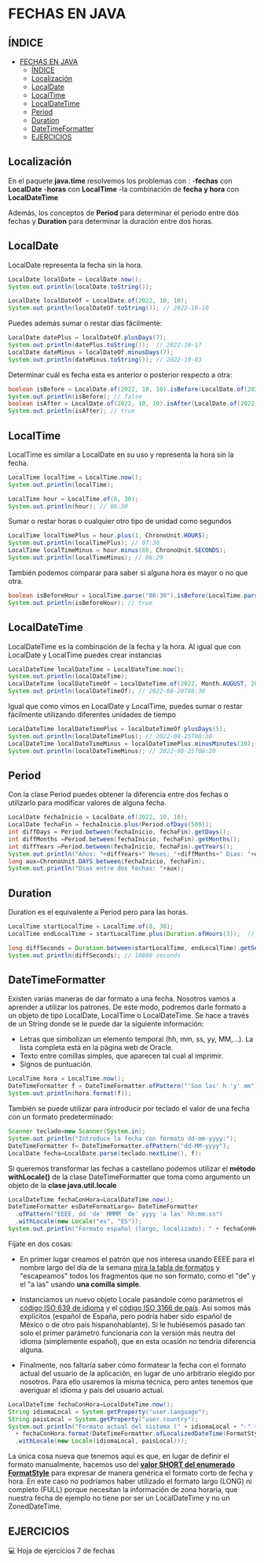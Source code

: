 # FECHAS EN JAVA

## ÍNDICE

- [FECHAS EN JAVA](#fechas-en-java)
  - [ÍNDICE](#índice)
  - [Localización](#localización)
  - [LocalDate](#localdate)
  - [LocalTime](#localtime)
  - [LocalDateTime](#localdatetime)
  - [Period](#period)
  - [Duration](#duration)
  - [DateTimeFormatter](#datetimeformatter)
  - [EJERCICIOS](#ejercicios)
## Localización
En el paquete **java.time** resolvemos los problemas con :
-**fechas** con **LocalDate**
-**horas** con **LocalTime**
-la combinación de **fecha y hora** con **LocalDateTime**

Además, los conceptos de **Period** para determinar el periodo entre dos fechas y **Duration** para
determinar la duración entre dos horas.

## LocalDate
LocalDate representa la fecha sin la hora.
```java
LocalDate localDate = LocalDate.now();
System.out.println(localDate.toString());

LocalDate localDateOf = LocalDate.of(2022, 10, 10);
System.out.println(localDateOf.toString()); // 2022-10-10
```
Puedes además sumar o restar días fácilmente:
```java
LocalDate datePlus = localDateOf.plusDays(7);
System.out.println(datePlus.toString());  // 2022-10-17
LocalDate dateMinus = localDateOf.minusDays(7);
System.out.println(dateMinus.toString()); // 2022-10-03
```
Determinar cuál es fecha esta es anterior o posterior respecto a otra:
<div class="page"/>

```java
boolean isBefore = LocalDate.of(2022, 10, 10).isBefore(LocalDate.of(2022, 8, 20));
System.out.println(isBefore); // false
boolean isAfter = LocalDate.of(2022, 10, 10).isAfter(LocalDate.of(2022, 8, 20));
System.out.println(isAfter); // true
```
## LocalTime
LocalTime es similar a LocalDate en su uso y representa la hora sin la fecha. 
```java
LocalTime localTime = LocalTime.now();
System.out.println(localTime);

LocalTime hour = LocalTime.of(6, 30);
System.out.println(hour); // 06:30
```
Sumar o restar horas o cualquier otro tipo de unidad como segundos
```java
LocalTime localTimePlus = hour.plus(1, ChronoUnit.HOURS);
System.out.println(localTimePlus); // 07:30
LocalTime localTimeMinus = hour.minus(60, ChronoUnit.SECONDS);
System.out.println(localTimeMinus); // 06:29
```
También podemos comparar para saber si alguna hora es mayor o no que otra. 
```java
boolean isBeforeHour = LocalTime.parse("08:30").isBefore(LocalTime.parse("10:20"));
System.out.println(isBeforeHour); // true
```
## LocalDateTime
LocalDateTime es la combinación de la fecha y la hora. Al igual que con LocalDate y LocalTime puedes crear instancias 
```java
LocalDateTime localDateTime = LocalDateTime.now();
System.out.println(localDateTime);
LocalDateTime localDateTimeOf = LocalDateTime.of(2022, Month.AUGUST, 20, 8, 30);
System.out.println(localDateTimeOf); // 2022-08-20T08:30
```
Igual que como vimos en LocalDate y LocalTime, puedes sumar o restar fácilmente utilizando diferentes unidades de tiempo
<div class="page"/>

```java
LocalDateTime localDateTimePlus = localDateTimeOf.plusDays(5);
System.out.println(localDateTimePlus); // 2022-08-25T08:30
LocalDateTime localDateTimeMinus = localDateTimePlus.minusMinutes(10);
System.out.println(localDateTimeMinus); // 2022-08-25T08:20
```
## Period
Con la clase Period puedes obtener la diferencia entre dos fechas o utilizarlo para modificar valores de alguna fecha.
```java
LocalDate fechaInicio = LocalDate.of(2022, 10, 10);
LocalDate fechaFin = fechaInicio.plus(Period.ofDays(500)); 
int diffDays = Period.between(fechaInicio, fechaFin).getDays();
int diffMonths =Period.between(fechaInicio, fechaFin).getMonths();
int diffYears =Period.between(fechaInicio, fechaFin).getYears();
System.out.println("Años: "+diffYears+" Meses: "+diffMonths+" Dias: "+diffDays); 
long aux=ChronoUnit.DAYS.between(fechaInicio, fechaFin);
System.out.println("Dias entre dos fechas: "+aux);
```
## Duration
Duration es el equivalente a Period pero para las horas.
```java
LocalTime startLocalTime = LocalTime.of(8, 30);
LocalTime endLocalTime = startLocalTime.plus(Duration.ofHours(3));  // 11:30

long diffSeconds = Duration.between(startLocalTime, endLocalTime).getSeconds();
System.out.println(diffSeconds); // 10800 seconds
```
## DateTimeFormatter
Existen varias maneras de dar formato a una fecha. Nosotros vamos a aprender a utilizar los patrones. De este modo, podremos darle formato a un objeto de tipo LocalDate, LocalTime o LocalDateTime. Se hace a través de un String donde se le puede dar la siguiente información:
*	Letras que simbolizan un elemento temporal (hh, mm, ss, yy, MM,…). La lista completa está en la página web de Oracle.
*	Texto entre comillas simples, que aparecen tal cual al imprimir.
*	Signos de puntuación.

```java
LocalTime hora = LocalTime.now();
DateTimeFormatter f = DateTimeFormatter.ofPattern("'Son las' h 'y' mm");
System.out.println(hora.format(f));
```
También se puede utilizar para introducir por teclado el valor de una fecha con un formato predeterminado:

```java
Scanner teclado=new Scanner(System.in);
System.out.println("Introduce la fecha con formato dd-mm-yyyy:");
DateTimeFormatter f= DateTimeFormatter.ofPattern("dd-MM-yyyy");
LocalDate fecha=LocalDate.parse(teclado.nextLine(), f);
```
Si queremos transformar las fechas a castellano podemos utilizar el __método withLocale()__ de la clase DateTimeFormatter que toma como argumento un objeto de la __clase java.util.locale__ 
```java
LocalDateTime fechaConHora=LocalDateTime.now();
DateTimeFormatter esDateFormatLargo= DateTimeFormatter
  .ofPattern("EEEE, dd 'de' MMMM 'de' yyyy 'a las' hh:mm:ss")
  .withLocale(new Locale("es", "ES"));
System.out.println("Formato español (largo, localizado): " + fechaConHora.format(esDateFormatLargo));
```
Fíjate en dos cosas:

* En primer lugar creamos el patrón que nos interesa usando EEEE para el nombre largo del día de la semana [mira la tabla de formatos](https://docs.oracle.com/javase/8/docs/api/java/time/format/DateTimeFormatter.html#patterns) y "escapeamos" todos los fragmentos que no son formato, como el "de" y el "a las" usando __una comilla simple__.

* Instanciamos un nuevo objeto Locale pasándole como parámetros el [código ISO 639 de idioma](https://en.wikipedia.org/wiki/ISO_639) y el [código ISO 3166 de país](https://en.wikipedia.org/wiki/ISO_3166). Así somos más explícitos (español de España, pero podría haber sido español de México o de otro país hispanohablante). Si le hubiésemos pasado tan solo el primer parámetro funcionaría con la versión más neutra del idioma (simplemente español), que en esta ocasión no tendría diferencia alguna.

* Finalmente, nos faltaría saber cómo formatear la fecha con el formato actual del usuario de la aplicación, en lugar de uno arbitrario elegido por nosotros. Para ello usaremos la misma técnica, pero antes tenemos que averiguar el idioma y país del usuario actual. 

```java
LocalDateTime fechaConHora=LocalDateTime.now();
String idiomaLocal = System.getProperty("user.language");
String paisLocal = System.getProperty("user.country");
System.out.println("Formato actual del sistema (" + idiomaLocal + "-" + paisLocal + "): "
  + fechaConHora.format(DateTimeFormatter.ofLocalizedDateTime(FormatStyle.SHORT)
  .withLocale(new Locale(idiomaLocal, paisLocal)));
```
La única cosa nueva que tenemos aquí es que, en lugar de definir el formato manualmente, hacemos uso del [__valor SHORT del enumerado FormatStyle__](https://docs.oracle.com/javase/8/docs/api/java/time/format/FormatStyle.html) para expresar de manera genérica el formato corto de fecha y hora. En este caso no podríamos haber utilizado el formato largo (LONG) ni completo (FULL) porque necesitan la información de zona horaria, que nuestra fecha de ejemplo no tiene por ser un LocalDateTime y no un ZonedDateTime.

## EJERCICIOS

:computer: Hoja de ejercicios 7 de fechas